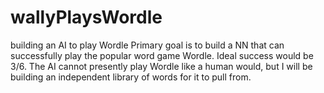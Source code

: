 # wallyPlaysWordle
building an AI to play Wordle
Primary goal is to build a NN that can successfully play the popular word game Wordle. Ideal success would be 3/6. The AI cannot presently play Wordle like a human would, but I will be building an independent library of words for it to pull from. 
